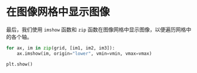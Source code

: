 # 在图像网格中显示图像

最后，我们使用 `imshow` 函数和 `zip` 函数在图像网格中显示图像，以便遍历网格中的各个轴。

```python
for ax, im in zip(grid, [im1, im2, im3]):
    ax.imshow(im, origin="lower", vmin=vmin, vmax=vmax)

plt.show()
```
